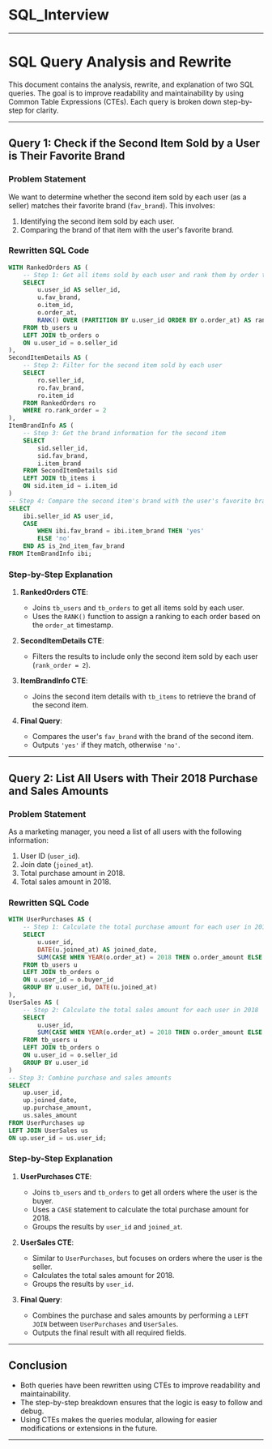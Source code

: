 # SQL_Interview

---

# SQL Query Analysis and Rewrite

This document contains the analysis, rewrite, and explanation of two SQL queries. The goal is to improve readability and maintainability by using Common Table Expressions (CTEs). Each query is broken down step-by-step for clarity.

---

## **Query 1: Check if the Second Item Sold by a User is Their Favorite Brand**

### **Problem Statement**
We want to determine whether the second item sold by each user (as a seller) matches their favorite brand (`fav_brand`). This involves:
1. Identifying the second item sold by each user.
2. Comparing the brand of that item with the user's favorite brand.

### **Rewritten SQL Code**
```sql
WITH RankedOrders AS (
    -- Step 1: Get all items sold by each user and rank them by order time
    SELECT 
        u.user_id AS seller_id,
        u.fav_brand,
        o.item_id,
        o.order_at,
        RANK() OVER (PARTITION BY u.user_id ORDER BY o.order_at) AS rank_order
    FROM tb_users u
    LEFT JOIN tb_orders o
    ON u.user_id = o.seller_id
),
SecondItemDetails AS (
    -- Step 2: Filter for the second item sold by each user
    SELECT 
        ro.seller_id,
        ro.fav_brand,
        ro.item_id
    FROM RankedOrders ro
    WHERE ro.rank_order = 2
),
ItemBrandInfo AS (
    -- Step 3: Get the brand information for the second item
    SELECT 
        sid.seller_id,
        sid.fav_brand,
        i.item_brand
    FROM SecondItemDetails sid
    LEFT JOIN tb_items i
    ON sid.item_id = i.item_id
)
-- Step 4: Compare the second item's brand with the user's favorite brand
SELECT 
    ibi.seller_id AS user_id,
    CASE 
        WHEN ibi.fav_brand = ibi.item_brand THEN 'yes'
        ELSE 'no'
    END AS is_2nd_item_fav_brand
FROM ItemBrandInfo ibi;
```

### **Step-by-Step Explanation**
1. **RankedOrders CTE**:
   - Joins `tb_users` and `tb_orders` to get all items sold by each user.
   - Uses the `RANK()` function to assign a ranking to each order based on the `order_at` timestamp.

2. **SecondItemDetails CTE**:
   - Filters the results to include only the second item sold by each user (`rank_order = 2`).

3. **ItemBrandInfo CTE**:
   - Joins the second item details with `tb_items` to retrieve the brand of the second item.

4. **Final Query**:
   - Compares the user's `fav_brand` with the brand of the second item.
   - Outputs `'yes'` if they match, otherwise `'no'`.

---

## **Query 2: List All Users with Their 2018 Purchase and Sales Amounts**

### **Problem Statement**
As a marketing manager, you need a list of all users with the following information:
1. User ID (`user_id`).
2. Join date (`joined_at`).
3. Total purchase amount in 2018.
4. Total sales amount in 2018.

### **Rewritten SQL Code**
```sql
WITH UserPurchases AS (
    -- Step 1: Calculate the total purchase amount for each user in 2018
    SELECT 
        u.user_id,
        DATE(u.joined_at) AS joined_date,
        SUM(CASE WHEN YEAR(o.order_at) = 2018 THEN o.order_amount ELSE 0 END) AS purchase_amount
    FROM tb_users u
    LEFT JOIN tb_orders o
    ON u.user_id = o.buyer_id
    GROUP BY u.user_id, DATE(u.joined_at)
),
UserSales AS (
    -- Step 2: Calculate the total sales amount for each user in 2018
    SELECT 
        u.user_id,
        SUM(CASE WHEN YEAR(o.order_at) = 2018 THEN o.order_amount ELSE 0 END) AS sales_amount
    FROM tb_users u
    LEFT JOIN tb_orders o
    ON u.user_id = o.seller_id
    GROUP BY u.user_id
)
-- Step 3: Combine purchase and sales amounts
SELECT 
    up.user_id,
    up.joined_date,
    up.purchase_amount,
    us.sales_amount
FROM UserPurchases up
LEFT JOIN UserSales us
ON up.user_id = us.user_id;
```

### **Step-by-Step Explanation**
1. **UserPurchases CTE**:
   - Joins `tb_users` and `tb_orders` to get all orders where the user is the buyer.
   - Uses a `CASE` statement to calculate the total purchase amount for 2018.
   - Groups the results by `user_id` and `joined_at`.

2. **UserSales CTE**:
   - Similar to `UserPurchases`, but focuses on orders where the user is the seller.
   - Calculates the total sales amount for 2018.
   - Groups the results by `user_id`.

3. **Final Query**:
   - Combines the purchase and sales amounts by performing a `LEFT JOIN` between `UserPurchases` and `UserSales`.
   - Outputs the final result with all required fields.

---

## **Conclusion**
- Both queries have been rewritten using CTEs to improve readability and maintainability.
- The step-by-step breakdown ensures that the logic is easy to follow and debug.
- Using CTEs makes the queries modular, allowing for easier modifications or extensions in the future.

---
